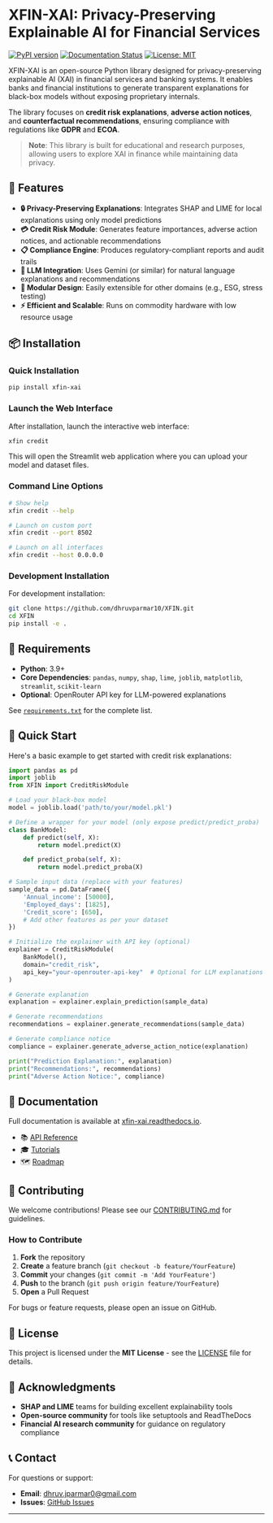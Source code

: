 # XFIN-XAI: Privacy-Preserving Explainable AI for Financial Services

[![PyPI version](https://badge.fury.io/py/xfin-xai.svg)](https://badge.fury.io/py/xfin-xai)
[![Documentation Status](https://readthedocs.org/projects/xfin-xai/badge/?version=latest)](https://xfin-xai.readthedocs.io/en/latest/?badge=latest)
[![License: MIT](https://img.shields.io/badge/License-MIT-yellow.svg)](https://opensource.org/licenses/MIT)

XFIN-XAI is an open-source Python library designed for privacy-preserving explainable AI (XAI) in financial services and banking systems. It enables banks and financial institutions to generate transparent explanations for black-box models without exposing proprietary internals.

The library focuses on **credit risk explanations**, **adverse action notices**, and **counterfactual recommendations**, ensuring compliance with regulations like **GDPR** and **ECOA**.

> **Note**: This library is built for educational and research purposes, allowing users to explore XAI in finance while maintaining data privacy.

## 🚀 Features

- **🔒 Privacy-Preserving Explanations**: Integrates SHAP and LIME for local explanations using only model predictions
- **💳 Credit Risk Module**: Generates feature importances, adverse action notices, and actionable recommendations
- **📋 Compliance Engine**: Produces regulatory-compliant reports and audit trails
- **🤖 LLM Integration**: Uses Gemini (or similar) for natural language explanations and recommendations
- **🔧 Modular Design**: Easily extensible for other domains (e.g., ESG, stress testing)
- **⚡ Efficient and Scalable**: Runs on commodity hardware with low resource usage

## 📦 Installation

### Quick Installation

```bash
pip install xfin-xai
```

### Launch the Web Interface

After installation, launch the interactive web interface:

```bash
xfin credit
```

This will open the Streamlit web application where you can upload your model and dataset files.

### Command Line Options

```bash
# Show help
xfin credit --help

# Launch on custom port
xfin credit --port 8502

# Launch on all interfaces
xfin credit --host 0.0.0.0
```

### Development Installation

For development installation:

```bash
git clone https://github.com/dhruvparmar10/XFIN.git
cd XFIN
pip install -e .
```

## 🔧 Requirements

- **Python**: 3.9+
- **Core Dependencies**: `pandas`, `numpy`, `shap`, `lime`, `joblib`, `matplotlib`, `streamlit`, `scikit-learn`
- **Optional**: OpenRouter API key for LLM-powered explanations

See [`requirements.txt`](./requirements.txt) for the complete list.

## 🚀 Quick Start

Here's a basic example to get started with credit risk explanations:

```python
import pandas as pd
import joblib
from XFIN import CreditRiskModule

# Load your black-box model
model = joblib.load('path/to/your/model.pkl')

# Define a wrapper for your model (only expose predict/predict_proba)
class BankModel:
    def predict(self, X):
        return model.predict(X)

    def predict_proba(self, X):
        return model.predict_proba(X)

# Sample input data (replace with your features)
sample_data = pd.DataFrame({
    'Annual_income': [50000],
    'Employed_days': [1825],
    'Credit_score': [650],
    # Add other features as per your dataset
})

# Initialize the explainer with API key (optional)
explainer = CreditRiskModule(
    BankModel(),
    domain="credit_risk",
    api_key="your-openrouter-api-key"  # Optional for LLM explanations
)

# Generate explanation
explanation = explainer.explain_prediction(sample_data)

# Generate recommendations
recommendations = explainer.generate_recommendations(sample_data)

# Generate compliance notice
compliance = explainer.generate_adverse_action_notice(explanation)

print("Prediction Explanation:", explanation)
print("Recommendations:", recommendations)
print("Adverse Action Notice:", compliance)
```

## 📖 Documentation

Full documentation is available at [xfin-xai.readthedocs.io](https://xfin-xai.readthedocs.io/en/latest/).

- 📚 [API Reference](https://xfin-xai.readthedocs.io/en/latest/api.html)
- 🎓 [Tutorials](https://xfin-xai.readthedocs.io/en/latest/tutorials.html)
- 🗺️ [Roadmap](https://xfin-xai.readthedocs.io/en/latest/roadmap.html)

## 🤝 Contributing

We welcome contributions! Please see our [CONTRIBUTING.md](./CONTRIBUTING.md) for guidelines.

### How to Contribute

1. **Fork** the repository
2. **Create** a feature branch (`git checkout -b feature/YourFeature`)
3. **Commit** your changes (`git commit -m 'Add YourFeature'`)
4. **Push** to the branch (`git push origin feature/YourFeature`)
5. **Open** a Pull Request

For bugs or feature requests, please open an issue on GitHub.

## 📄 License

This project is licensed under the **MIT License** - see the [LICENSE](./LICENSE) file for details.

## 🙏 Acknowledgments

- **SHAP and LIME** teams for building excellent explainability tools
- **Open-source community** for tools like setuptools and ReadTheDocs
- **Financial AI research community** for guidance on regulatory compliance

## 📞 Contact

For questions or support:

- **Email**: [dhruv.jparmar0@gmail.com](mailto:dhruv.jparmar0@gmail.com)
- **Issues**: [GitHub Issues](https://github.com/dhruvparmar10/XFIN/issues)

---
